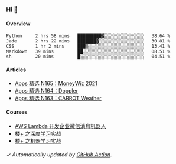 ### Hi 👋

#### Overview

<!--START_SECTION:waka-->
```text
Python     2 hrs 58 mins   █████████▓░░░░░░░░░░░░░░░   38.64 % 
Jade       2 hrs 22 mins   ███████▓░░░░░░░░░░░░░░░░░   30.81 % 
CSS        1 hr 2 mins     ███▒░░░░░░░░░░░░░░░░░░░░░   13.41 % 
Markdown   39 mins         ██░░░░░░░░░░░░░░░░░░░░░░░   08.51 % 
sh         20 mins         █░░░░░░░░░░░░░░░░░░░░░░░░   04.51 % 
```
<!--END_SECTION:waka-->

#### Articles

<!-- BLOG:START -->
- [Apps 精选 N165：MoneyWiz 2021](https://huhuhang.com/post/product-hunt/product-hunt-n165?ref=github)
- [Apps 精选 N164：Doppler](https://huhuhang.com/post/product-hunt/product-hunt-n164?ref=github)
- [Apps 精选 N163：CARROT Weather](https://huhuhang.com/post/product-hunt/product-hunt-n163?ref=github)<!-- BLOG:END -->

#### Courses

<!-- SYL:START -->
- [AWS Lambda 开发企业微信消息机器人](https://lanqiao.cn/courses/2868)
- [楼+ 之深度学习实战](https://lanqiao.cn/courses/2617)
- [楼+ 之机器学习实战](https://lanqiao.cn/courses/2616)
<!-- SYL:END -->

###### ✓ Automatically updated by [GitHub Action](https://github.com/huhuhang/huhuhang/actions).
